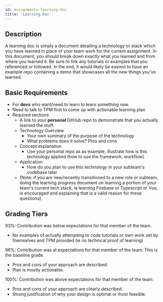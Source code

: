 ```yaml
---
id: assignments-learning-doc
title: 'Learning Doc'
---
```


## Description

A learning doc is simply a document detailing a technology or stack which you
have learned in place of your team work for the current assignment. In this
document, you should break down exactly what you learned and from where you
learned it. Be sure to link any tutorials or examples that you referenced or
followed. In the end, it would likely be easiest to have an example repo
containing a demo that showcases all the new things you've learned.

## Basic Requirements

- For **devs** who want/need to learn to learn something new.
- Need to talk to TPM first to come up with actionable learning plan
- Required sections
  - A link to your **personal** GitHub repo to demonstrate that you actually learned the stuff.
  - Technology Overview
    - Your own summary of the purpose of the technology
    - What problems does it solve? Pros and cons
  - Concept explanation
    - Use your personal repo as as example, illustrate how is this technology applied (how to use the framework, workflow)
  - Application
    - How do you plan to use this technology in your subteam&#39;s codebase later
  - (Note: if you are new/recently transitioned to a new role or subteam, doing the learning progress document on learning a portion of your team&#39;s current tech stack, ie learning Firebase or Typescript or Vue, is encouraged and explaining that is a valid reason for these questions).

## Grading Tiers

93%: Contribution was below expectations for that member of the team.

- No examples of actually attempting to code tutorials or own work set by themselves and TPM provided (ie no technical proof of learning)

96%: Contribution was at expectations for that member of the team. This is the baseline grade.

- Pros and cons of your approach are described.
- Plan is mostly actionable.

100%: Contribution was above expectations for that member of the team.

- Pros and cons of your approach are clearly described.
- Strong justification of why your design is optimal or most feasible.
